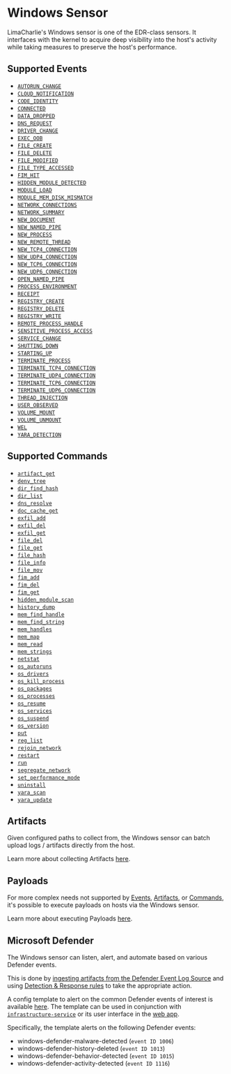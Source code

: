 # Windows Sensor

LimaCharlie's Windows sensor is one of the EDR-class sensors. It interfaces with the kernel to acquire deep visibility into the host's activity while taking measures to preserve the host's performance. 

## Supported Events

* [`AUTORUN_CHANGE`](../events.md#autorun_change)
* [`CLOUD_NOTIFICATION`](../events.md#cloud_notification)
* [`CODE_IDENTITY`](../events.md#code_identity)
* [`CONNECTED`](../events.md#connected)
* [`DATA_DROPPED`](../events.md#data_dropped)
* [`DNS_REQUEST`](../events.md#dns_request)
* [`DRIVER_CHANGE`](../events.md#driver_change)
* [`EXEC_OOB`](../events.md#exec_oob)
* [`FILE_CREATE`](../events.md#file_create)
* [`FILE_DELETE`](../events.md#file_delete)
* [`FILE_MODIFIED`](../events.md#file_modified)
* [`FILE_TYPE_ACCESSED`](../events.md#file_type_accessed)
* [`FIM_HIT`](../events.md#fim_hit)
* [`HIDDEN_MODULE_DETECTED`](../events.md#hidden_module_detected)
* [`MODULE_LOAD`](../events.md#module_load)
* [`MODULE_MEM_DISK_MISMATCH`](../events.md#module_mem_disk_mismatch)
* [`NETWORK_CONNECTIONS`](../events.md#network_connections)
* [`NETWORK_SUMMARY`](../events.md#network_summary)
* [`NEW_DOCUMENT`](../events.md#new_document)
* [`NEW_NAMED_PIPE`](../events.md#new_named_pipe)
* [`NEW_PROCESS`](../events.md#new_process)
* [`NEW_REMOTE_THREAD`](../events.md#new_remote_thread)
* [`NEW_TCP4_CONNECTION`](../events.md#new_tcp4_connection)
* [`NEW_UDP4_CONNECTION`](../events.md#new_udp4_connection)
* [`NEW_TCP6_CONNECTION`](../events.md#new_tcp6_connection)
* [`NEW_UDP6_CONNECTION`](../events.md#new_udp6_connection)
* [`OPEN_NAMED_PIPE`](../events.md#open_named_pipe)
* [`PROCESS_ENVIRONMENT`](../events.md#process_environment)
* [`RECEIPT`](../events.md#receipt)
* [`REGISTRY_CREATE`](../events.md#registry_create)
* [`REGISTRY_DELETE`](../events.md#registry_delete)
* [`REGISTRY_WRITE`](../events.md#registry_write)
* [`REMOTE_PROCESS_HANDLE`](../events.md#remote_process_handle)
* [`SENSITIVE_PROCESS_ACCESS`](../events.md#sensitive_process_access)
* [`SERVICE_CHANGE`](../events.md#service_change)
* [`SHUTTING_DOWN`](../events.md#shutting_down)
* [`STARTING_UP`](../events.md#starting_up)
* [`TERMINATE_PROCESS`](../events.md#terminate_process)
* [`TERMINATE_TCP4_CONNECTION`](../events.md#terminate_tcp4_connection)
* [`TERMINATE_UDP4_CONNECTION`](../events.md#terminate_udp4_connection)
* [`TERMINATE_TCP6_CONNECTION`](../events.md#terminate_tcp6_connection)
* [`TERMINATE_UDP6_CONNECTION`](../events.md#terminate_udp6_connection)
* [`THREAD_INJECTION`](../events.md#thread_injection)
* [`USER_OBSERVED`](../events.md#user_observed)
* [`VOLUME_MOUNT`](../events.md#volume_mount)
* [`VOLUME_UNMOUNT`](../events.md#volume_unmount)
* [`WEL`](../events.md#wel)
* [`YARA_DETECTION`](../events.md#yara_detection)

## Supported Commands

* [`artifact_get`](../sensor_commands.md#artifact_get)
* [`deny_tree`](../sensor_commands.md#deny_tree)
* [`dir_find_hash`](../sensor_commands.md#dir_find_hash)
* [`dir_list`](../sensor_commands.md#dir_list)
* [`dns_resolve`](../sensor_commands.md#dns_resolve)
* [`doc_cache_get`](../sensor_commands.md#doc_cache_get)
* [`exfil_add`](../sensor_commands.md#exfil_add)
* [`exfil_del`](../sensor_commands.md#exfil_del)
* [`exfil_get`](../sensor_commands.md#exfil_get)
* [`file_del`](../sensor_commands.md#file_del)
* [`file_get`](../sensor_commands.md#file_get)
* [`file_hash`](../sensor_commands.md#file_hash)
* [`file_info`](../sensor_commands.md#file_info)
* [`file_mov`](../sensor_commands.md#file_mov)
* [`fim_add`](../sensor_commands.md#fim_add)
* [`fim_del`](../sensor_commands.md#fim_del)
* [`fim_get`](../sensor_commands.md#fim_get)
* [`hidden_module_scan`](../sensor_commands.md#hidden_module_scan)
* [`history_dump`](../sensor_commands.md#history_dump)
* [`mem_find_handle`](../sensor_commands.md#mem_find_handle)
* [`mem_find_string`](../sensor_commands.md#mem_find_string)
* [`mem_handles`](../sensor_commands.md#mem_handles)
* [`mem_map`](../sensor_commands.md#mem_map)
* [`mem_read`](../sensor_commands.md#mem_read)
* [`mem_strings`](../sensor_commands.md#mem_strings)
* [`netstat`](../sensor_commands.md#netstat)
* [`os_autoruns`](../sensor_commands.md#os_autoruns)
* [`os_drivers`](../sensor_commands.md#os_drivers)
* [`os_kill_process`](../sensor_commands.md#os_kill_process)
* [`os_packages`](../sensor_commands.md#os_packages)
* [`os_processes`](../sensor_commands.md#os_processes)
* [`os_resume`](../sensor_commands.md#os_resume)
* [`os_services`](../sensor_commands.md#os_services)
* [`os_suspend`](../sensor_commands.md#os_suspend)
* [`os_version`](../sensor_commands.md#os_version)
* [`put`](../sensor_commands.md#put)
* [`reg_list`](../sensor_commands.md#reg_list)
* [`rejoin_network`](../sensor_commands.md#rejoin_network)
* [`restart`](../sensor_commands.md#restart)
* [`run`](../sensor_commands.md#run)
* [`segregate_network`](../sensor_commands.md#segregate_network)
* [`set_performance_mode`](../sensor_commands.md#set_performance_mode)
* [`uninstall`](../sensor_commands.md#uninstall)
* [`yara_scan`](../sensor_commands.md#yara_scan)
* [`yara_update`](../sensor_commands.md#yara_update)

## Artifacts

Given configured paths to collect from, the Windows sensor can batch upload logs / artifacts directly from the host.

Learn more about collecting Artifacts [here](../external_logs.md).

## Payloads

For more complex needs not supported by [Events](../events.md), [Artifacts](../external_logs.md), or [Commands](../sensor_commands.md), it's possible to execute payloads on hosts via the Windows sensor.

Learn more about executing Payloads [here](../payloads.md).

## Microsoft Defender

The Windows sensor can listen, alert, and automate based on various Defender events.

This is done by [ingesting artifacts from the Defender Event Log Source](../external_logs.md#windows-event-logs) and using [Detection & Response rules](../dr.md) to take the appropriate action.

A config template to alert on the common Defender events of interest is available [here](https://github.com/refractionPOINT/templates/blob/master/anti-virus/windows-defender.yaml). The template can be used in conjunction with [`infrastructure-service`](https://doc.limacharlie.io/docs/documentation/docs/infrastructure-service.md) or its user interface in the [web app](https://app.limacharlie.io).

Specifically, the template alerts on the following Defender events:
* windows-defender-malware-detected (`event ID 1006`)
* windows-defender-history-deleted (`event ID 1013`)
* windows-defender-behavior-detected (`event ID 1015`)
* windows-defender-activity-detected (`event ID 1116`)
